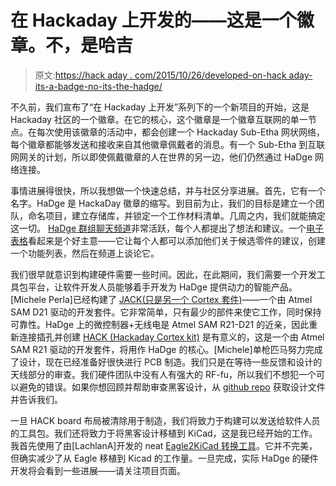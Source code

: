 # 在 Hackaday 上开发的——这是一个徽章。不，是哈吉

> 原文:[https://hack aday . com/2015/10/26/developed-on-hack aday-its-a-badge-no-its-the-hadge/](https://hackaday.com/2015/10/26/developed-on-hackaday-its-a-badge-no-its-the-hadge/)

不久前，我们宣布了“在 Hackaday 上开发”系列下的一个新项目的开始，这是 Hackaday 社区的一个徽章。在它的核心，这个徽章是一个徽章互联网的单一节点。在每次使用该徽章的活动中，都会创建一个 Hackaday Sub-Etha 网状网络，每个徽章都能够发送和接收来自其他徽章佩戴者的消息。有一个 Sub-Etha 到互联网网关的计划，所以即使佩戴徽章的人在世界的另一边，他们仍然通过 HaDge 网络连接。

事情进展得很快，所以我想做一个快速总结，并与社区分享进展。首先，它有一个名字。HaDge 是 HackaDay 徽章的缩写。到目前为止，我们的目标是建立一个团队，命名项目，建立存储库，并锁定一个工作材料清单。几周之内，我们就能搞定这一切。 [HaDge 群组聊天频道](https://hackaday.io/messages#/conversation/7968)非常活跃，每个人都提出了想法和建议。一个[电子表格](https://docs.google.com/spreadsheets/d/1TQAMLQUpt3ODg-VV_vUpoy4Eo5H531MVdNZf-1rAA8g/edit?usp=sharing)看起来是个好主意——它让每个人都可以添加他们关于候选零件的建议，创建一个功能列表，然后在频道上谈论它。

我们很早就意识到构建硬件需要一些时间。因此，在此期间，我们需要一个开发工具包平台，让软件开发人员能够着手开发为 HaDge 提供动力的智能产品。[Michele Perla]已经构建了 [JACK(只是另一个 Cortex 套件)](https://hackaday.io/project/6062-jack)——一个由 Atmel SAM D21 驱动的开发套件。它非常简单，只有最少的部件来使它工作，同时保持可靠性。HaDge 上的微控制器+无线电是 Atmel SAM R21-D21 的近亲，因此重新连接插孔并创建 [HACK (Hackaday Cortex kit)](https://hackaday.io/project/8007-hack) 是有意义的，这是一个由 Atmel SAM R21 驱动的开发套件，将用作 HaDge 的核心。[Michele]单枪匹马努力完成了设计，现在已经准备好很快进行 PCB 制造。我们只是在等待一些反馈和设计的天线部分的审查。我们硬件团队中没有人有强大的 RF-fu，所以我们不想犯一个可以避免的错误。如果你想回顾并帮助审查黑客设计，从 [github repo](https://github.com/MickMad/HACK) 获取设计文件并告诉我们。

一旦 HACK board 布局被清除用于制造，我们将致力于构建可以发送给软件人员的工具包。我们还将致力于将黑客设计移植到 KiCad，这是我已经开始的工作。我首先使用了由[LachlanA]开发的 neat [Eagle2KiCad 转换工具](https://github.com/lachlanA/eagle-to-kicad)。它并不完美，但确实减少了从 Eagle 移植到 Kicad 的工作量。一旦完成，实际 HaDge 的硬件开发将会看到一些进展——请关注项目页面。